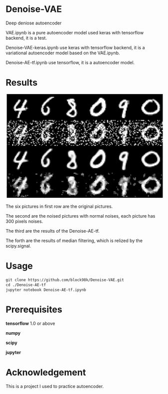 # Denoise-VAE
Deep deniose autoencoder

VAE.ipynb is a pure autoencoder model used keras with tensorflow backend, it is a test.

Denoise-VAE-keras.ipynb use keras with tensorflow backend, it is a variational autoencoder model based on the VAE.ipynb.

Denoise-AE-tf.ipynb use tensorflow, it is a autoencoder model.

# Results
<img src="result.png">

The six pictures in first row are the original pictures.

The second are the noised pictures with normal noises, each picture has 300 pixels noises.

The third are the results of the Denoise-AE-tf.

The forth are the results of median filtering, which is relized by the scipy.signal.
# Usage
```
git clone https://github.com/block98k/Denoise-VAE.git
cd ./Denoise-AE-tf
jupyter notebook Denoise-AE-tf.ipynb
```

# Prerequisites
**tensorflow** 1.0 or above

**numpy**

**scipy**

**jupyter**

# Acknowledgement
This is a project I used to practice autoencoder.
